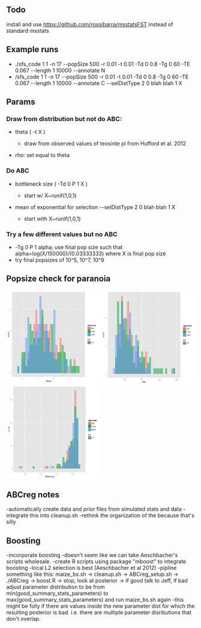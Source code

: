 ## Todo

install and use https://github.com/rossibarra/msstatsFST instead of standard msstats

## Example runs 

- ./sfs_code 1 1 -n 17 --popSize 500 -r 0.01 -t 0.01 -Td 0 0.8 -Tg 0 60 -TE 0.067 --length 1 10000 --annotate N
- /sfs_code 1 1 -n 17 --popSize 500 -r 0.01 -t 0.01 -Td 0 0.8 -Tg 0 60 -TE 0.067 --length 1 10000 --annotate C --selDistType 2 0 blah blah 1 X


## Params

### Draw from distribution but not do ABC:

- theta ( -t X )
 	- draw from observed values of teosinte pi from Hufford et al. 2012

- rho: set equal to theta

### Do ABC

- bottleneck size ( -Td 0 P 1 X )
	- start w/ X~runif(1,0,1)


- mean of exponential for selection --selDistType 2 0 blah blah 1 X 
	- start with X~runif(1,0,1)

### Try a few different values but no ABC 

- -Tg 0 P 1 alpha; use final pop size such that alpha=log(X/150000)/(0.03333333) where X is final pop size
- try final popsizes of 10^5, 10^7, 10^9

## Popsize check for paranoia

<img src="./popsize_tajd.png" width="250px" />
<img src="./popsize_pi.png" width="250px" />
<img src="./popsize_hprime.png" width="250px" />

## ABCreg notes
-automatically create data and prior files from simulated stats and data
-integrate this into cleanup.sh
-rethink the organization of the because that's silly

## Boosting
-incorporate boosting
-doesn't seem like we can take Aeschbacher's scripts wholesale.
-create R scripts using package "mboost" to integrate boosting
-local L2 selection is best (Aeschbacher et al 2012)
-pipline something like this:
maize_bs.sh -> cleanup.sh -> ABCreg_setup.sh -> ./ABCreg -> boost.R -> stop, look at posterior -> if good talk to Jeff, if bad adjust parameter distribution to be from min(good_summary_stats_parameters) to max(good_summary_stats_parameters) and run maize_bs.sh again
-this might be folly if there are values inside the new parameter dist for which the resulting posterior is bad. i.e. there are multiple parameter disributions that don't overlap. 